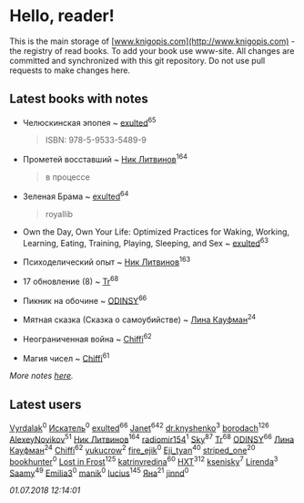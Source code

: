 # Hello, reader!
This is the main storage of [www.knigopis.com](http://www.knigopis.com) - the registry of read books.
To add your book use www-site. All changes are committed and synchronized with this git repository.
Do not use pull requests to make changes here.


## Latest books with notes
* Челюскинская эпопея ~ [exulted](users/100/100599204551896265722-google)<sup>65</sup>
    > ISBN: 978-5-9533-5489-9

* Прометей восставший ~ [Ник Литвинов](users/241/241974816-vkontakte)<sup>164</sup>
    > в процессе

* Зеленая Брама ~ [exulted](users/100/100599204551896265722-google)<sup>64</sup>
    > royallib

* Own the Day, Own Your Life: Optimized Practices for Waking, Working, Learning, Eating, Training, Playing, Sleeping, and Sex ~ [exulted](users/100/100599204551896265722-google)<sup>63</sup>

* Психоделический опыт ~ [Ник Литвинов](users/241/241974816-vkontakte)<sup>163</sup>

* 17 обновление (8) ~ [Tr](users/122/12282474-vkontakte)<sup>68</sup>

* Пикник на обочине ~ [ODINSY](users/100/100978570902186865324-google)<sup>66</sup>

* Мятная сказка (Сказка о самоубийстве) ~ [Лина Кауфман](users/143/143278479-vkontakte)<sup>24</sup>

* Неограниченная война ~ [Chiffi](users/105/105831994080785626680-google)<sup>62</sup>

* Магия чисел ~ [Chiffi](users/105/105831994080785626680-google)<sup>61</sup>


_More notes [here](latest_books_with_notes.md)._


## Latest users
[Vyrdalak](users/116/116868120340592837366-google)<sup>0</sup> 
[Искатель](users/127/1278959218901837-facebook)<sup>0</sup> 
[exulted](users/100/100599204551896265722-google)<sup>66</sup> 
[Janet](users/108/108113656204404967440-google)<sup>642</sup> 
[dr.knyshenko](users/135/135846026-vkontakte)<sup>3</sup> 
[borodach](users/157/15706320-vkontakte)<sup>126</sup> 
[AlexeyNovikov](users/170/170278332-vkontakte)<sup>51</sup> 
[Ник Литвинов](users/241/241974816-vkontakte)<sup>164</sup> 
[radiomir154](users/409/409866568-vkontakte)<sup>1</sup> 
[Sky](users/118/118049897850017649660-google)<sup>87</sup> 
[Tr](users/122/12282474-vkontakte)<sup>68</sup> 
[ODINSY](users/100/100978570902186865324-google)<sup>66</sup> 
[Лина Кауфман](users/143/143278479-vkontakte)<sup>24</sup> 
[Chiffi](users/105/105831994080785626680-google)<sup>62</sup> 
[yukucrow](users/114/114827603276481734117-google)<sup>2</sup> 
[fire_ejik](users/329/32903202-vkontakte)<sup>0</sup> 
[Eji_tyan](users/235/2352103981-twitter)<sup>40</sup> 
[striped_one](users/249/249815548-vkontakte)<sup>20</sup> 
[bookhunter](users/116/116874179820969761027-google)<sup>0</sup> 
[Lost in Frost](users/103/103293621948650602575-google)<sup>125</sup> 
[katrinvredina](users/233/2336755-vkontakte)<sup>60</sup> 
[HXT](users/100/100002563462782-facebook)<sup>312</sup> 
[ksenisky](users/206/2060252005-instagram)<sup>7</sup> 
[Lirenda](users/115/115388297580792197479-google)<sup>3</sup> 
[Saamy](users/115/115226508-vkontakte)<sup>49</sup> 
[Emilia3](users/108/108597795887093847729-google)<sup>0</sup> 
[manik](users/211/211778159637422-facebook)<sup>0</sup> 
[lucius](users/838/83820536-yandex)<sup>145</sup> 
[Яна](users/252/252651020-yandex)<sup>21</sup> 
[jinnd](users/464/46410003-vkontakte)<sup>0</sup> 


_01.07.2018 12:14:01_
